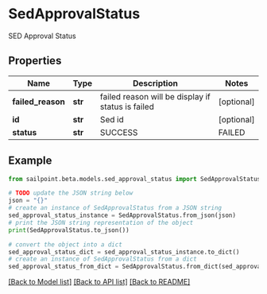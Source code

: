 # SedApprovalStatus

SED Approval Status

## Properties

Name | Type | Description | Notes
------------ | ------------- | ------------- | -------------
**failed_reason** | **str** | failed reason will be display if status is failed | [optional] 
**id** | **str** | Sed id | [optional] 
**status** | **str** | SUCCESS | FAILED | [optional] 

## Example

```python
from sailpoint.beta.models.sed_approval_status import SedApprovalStatus

# TODO update the JSON string below
json = "{}"
# create an instance of SedApprovalStatus from a JSON string
sed_approval_status_instance = SedApprovalStatus.from_json(json)
# print the JSON string representation of the object
print(SedApprovalStatus.to_json())

# convert the object into a dict
sed_approval_status_dict = sed_approval_status_instance.to_dict()
# create an instance of SedApprovalStatus from a dict
sed_approval_status_from_dict = SedApprovalStatus.from_dict(sed_approval_status_dict)
```
[[Back to Model list]](../README.md#documentation-for-models) [[Back to API list]](../README.md#documentation-for-api-endpoints) [[Back to README]](../README.md)


